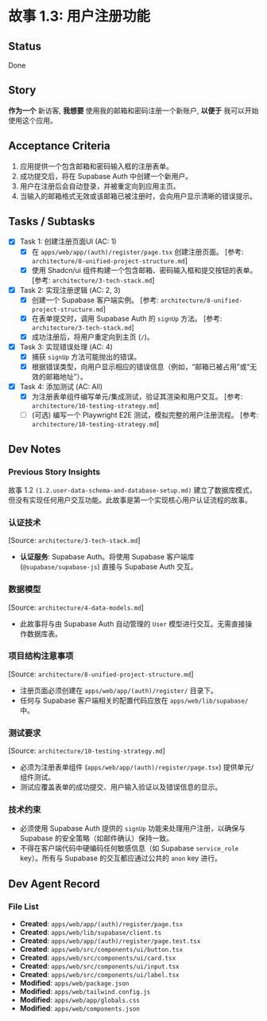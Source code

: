 # 故事 1.3: 用户注册功能

## Status
Done

## Story
**作为一个** 新访客, 
**我想要** 使用我的邮箱和密码注册一个新账户, 
**以便于** 我可以开始使用这个应用。

## Acceptance Criteria
1.  应用提供一个包含邮箱和密码输入框的注册表单。
2.  成功提交后，将在 Supabase Auth 中创建一个新用户。
3.  用户在注册后会自动登录，并被重定向到应用主页。
4.  当输入的邮箱格式无效或该邮箱已被注册时，会向用户显示清晰的错误提示。

## Tasks / Subtasks
- [x] Task 1: 创建注册页面UI (AC: 1)
    - [x] 在 `apps/web/app/(auth)/register/page.tsx` 创建注册页面。 [参考: `architecture/8-unified-project-structure.md`]
    - [x] 使用 Shadcn/ui 组件构建一个包含邮箱、密码输入框和提交按钮的表单。 [参考: `architecture/3-tech-stack.md`]
- [x] Task 2: 实现注册逻辑 (AC: 2, 3)
    - [x] 创建一个 Supabase 客户端实例。 [参考: `architecture/8-unified-project-structure.md`]
    - [x] 在表单提交时，调用 Supabase Auth 的 `signUp` 方法。 [参考: `architecture/3-tech-stack.md`]
    - [x] 成功注册后，将用户重定向到主页 (`/`)。
- [x] Task 3: 实现错误处理 (AC: 4)
    - [x] 捕获 `signUp` 方法可能抛出的错误。
    - [x] 根据错误类型，向用户显示相应的错误信息（例如，“邮箱已被占用”或“无效的邮箱地址”）。
- [x] Task 4: 添加测试 (AC: All)
    - [x] 为注册表单组件编写单元/集成测试，验证其渲染和用户交互。 [参考: `architecture/10-testing-strategy.md`]
    - [ ] (可选) 编写一个 Playwright E2E 测试，模拟完整的用户注册流程。 [参考: `architecture/10-testing-strategy.md`]

## Dev Notes

### Previous Story Insights
故事 1.2 `(1.2.user-data-schema-and-database-setup.md)` 建立了数据库模式，但没有实现任何用户交互功能。此故事是第一个实现核心用户认证流程的故事。

### 认证技术
[Source: `architecture/3-tech-stack.md`]
- **认证服务**: Supabase Auth。将使用 Supabase 客户端库 (`@supabase/supabase-js`) 直接与 Supabase Auth 交互。

### 数据模型
[Source: `architecture/4-data-models.md`]
- 此故事将与由 Supabase Auth 自动管理的 `User` 模型进行交互。无需直接操作数据库表。

### 项目结构注意事项
[Source: `architecture/8-unified-project-structure.md`]
- 注册页面必须创建在 `apps/web/app/(auth)/register/` 目录下。
- 任何与 Supabase 客户端相关的配置代码应放在 `apps/web/lib/supabase/` 中。

### 测试要求
[Source: `architecture/10-testing-strategy.md`]
- 必须为注册表单组件 (`apps/web/app/(auth)/register/page.tsx`) 提供单元/组件测试。
- 测试应覆盖表单的成功提交、用户输入验证以及错误信息的显示。

### 技术约束
- 必须使用 Supabase Auth 提供的 `signUp` 功能来处理用户注册，以确保与 Supabase 的安全策略（如邮件确认）保持一致。
- 不得在客户端代码中硬编码任何敏感信息（如 Supabase `service_role` key）。所有与 Supabase 的交互都应通过公共的 `anon` key 进行。

## Dev Agent Record

### File List
- **Created**: `apps/web/app/(auth)/register/page.tsx`
- **Created**: `apps/web/lib/supabase/client.ts`
- **Created**: `apps/web/app/(auth)/register/page.test.tsx`
- **Created**: `apps/web/src/components/ui/button.tsx`
- **Created**: `apps/web/src/components/ui/card.tsx`
- **Created**: `apps/web/src/components/ui/input.tsx`
- **Created**: `apps/web/src/components/ui/label.tsx`
- **Modified**: `apps/web/package.json`
- **Modified**: `apps/web/tailwind.config.js`
- **Modified**: `apps/web/app/globals.css`
- **Modified**: `apps/web/components.json`